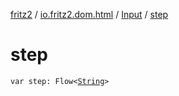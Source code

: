 [fritz2](../../index.md) / [io.fritz2.dom.html](../index.md) / [Input](index.md) / [step](./step.md)

# step

`var step: Flow<`[`String`](https://kotlinlang.org/api/latest/jvm/stdlib/kotlin/-string/index.html)`>`